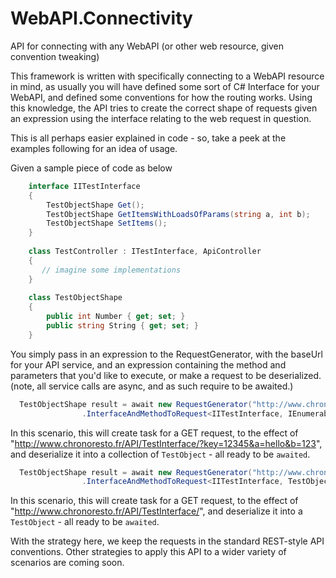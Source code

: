 # WebAPI.Connectivity

API for connecting with any WebAPI (or other web resource, given convention tweaking)

This framework is written with specifically connecting to a WebAPI resource in mind, as usually you will have defined some sort of C# Interface for your WebAPI, and defined some conventions for how the routing works. Using this knowledge, the API tries to create the correct shape of requests given an expression using the interface relating to the web request in question.

This is all perhaps easier explained in code - so, take a peek at the examples following for an idea of usage.

Given a sample piece of code as below

```csharp
    interface IITestInterface
    {
        TestObjectShape Get();
        TestObjectShape GetItemsWithLoadsOfParams(string a, int b);
        TestObjectShape SetItems();
    }
    
    class TestController : ITestInterface, ApiController
    {
       // imagine some implementations
    }
    
    class TestObjectShape
    {
        public int Number { get; set; }
        public string String { get; set; }
    }
```

You simply pass in an expression to the RequestGenerator, with the baseUrl for your API service, and an expression containing the method and parameters that you'd like to execute, or make a request to be deserialized. (note, all service calls are async, and as such require to be awaited.)

```csharp
  TestObjectShape result = await new RequestGenerator("http://www.chronoresto.fr/API/")
                .InterfaceAndMethodToRequest<IITestInterface, IEnumerable<TestObjectShape>>(x => x.GetItemsWithLoadsOfParams("hello", 123));
```
In this scenario, this will create task for a GET request, to the effect of "http://www.chronoresto.fr/API/TestInterface/?key=12345&a=hello&b=123", and deserialize it into a collection of `TestObject` - all ready to be `awaited`.


```csharp
  TestObjectShape result = await new RequestGenerator("http://www.chronoresto.fr/API/")
                .InterfaceAndMethodToRequest<IITestInterface, TestObjectShape>(x => x.Get());
```

In this scenario, this will create task for a GET request, to the effect of "http://www.chronoresto.fr/API/TestInterface/", and deserialize it into a `TestObject` - all ready to be `awaited`.


With the strategy here, we keep the requests in the standard REST-style API conventions. Other strategies to apply this API to a wider variety of scenarios are coming soon.
